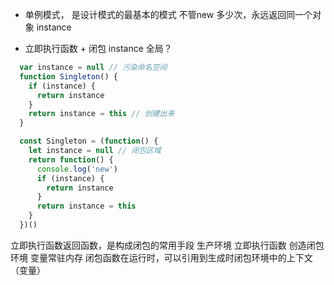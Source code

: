 - 单例模式， 是设计模式的最基本的模式
不管new 多少次，永远返回同一个对象
instance

- 立即执行函数 + 闭包
  instance 全局？ 

```javascript
  var instance = null // 污染命名空间
  function Singleton() {
    if (instance) {
      return instance
    }
    return instance = this // 创建出来
  }  
```

```javascript
  const Singleton = (function() {
    let instance = null // 闭包区域
    return function() {
      console.log('new')
      if (instance) {
        return instance
      } 
      return instance = this
    }
  })()
```

立即执行函数返回函数，是构成闭包的常用手段
生产环境 立即执行函数  创造闭包环境 变量常驻内存
闭包函数在运行时，可以引用到生成时闭包环境中的上下文（变量）